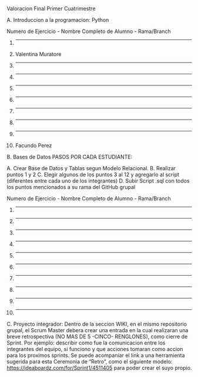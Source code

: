 Valoracion Final Primer Cuatrimestre

A.  Introduccion a la programacion: Python

Numero de Ejercicio - Nombre Completo de Alumno - Rama/Branch

1. --------
2. Valentina Muratore
3. --------
4. --------
5. --------
6. --------
7. --------
8. --------
9. --------
10. Facundo Perez 



B. Bases de Datos
PASOS POR CADA ESTUDIANTE: 

A. Crear Base de Datos y Tablas segun Modelo Relacional.
B. Realizar puntos 1 y 2
C. Elegir algunos de los puntos 3 al 12 y agregarlo al script  (diferentes entre cada uno de los integrantes)
D. Subir Script .sql con todos los puntos mencionados a su rama del GitHub grupal

Numero de Ejercicio - Nombre Completo de Alumno - Rama/Branch

1. --------
2. --------
3. --------
4. --------
5. --------
6. --------
7. --------
8. --------
9. --------
10. --------



C. Proyecto integrador: 
Dentro de la seccion WIKI, en el mismo repositorio grupal, el Scrum Master debera crear una entrada en la cual realizaran una breve retrospectiva (NO MAS DE 5 -CINCO- RENGLONES), como cierre de Sprint. Por ejemplo: describir como fue la comunicacion entre los integrantes del equipo, si funciono y que acciones tomaran como accion para los proximos sprints. Se puede acompaniar el link a una herramienta sugerida para esta Ceremonia de “Retro”, como el siguiente modelo: https://ideaboardz.com/for/Sprint1/4511405 para poder crear el suyo propio.
